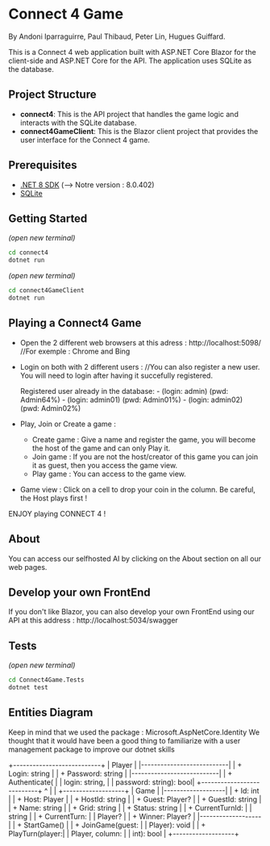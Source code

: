 # Connect 4 Game
By Andoni Iparraguirre, Paul Thibaud, Peter Lin, Hugues Guiffard. 

This is a Connect 4 web application built with ASP.NET Core Blazor for the client-side and ASP.NET Core for the API. The application uses SQLite as the database.

## Project Structure

- **connect4**: This is the API project that handles the game logic and interacts with the SQLite database.
- **connect4GameClient**: This is the Blazor client project that provides the user interface for the Connect 4 game.

## Prerequisites

- [.NET 8 SDK](https://dotnet.microsoft.com/download/dotnet/8.0) (--> Notre version : 8.0.402)
- [SQLite](https://www.sqlite.org/download.html)

## Getting Started
*(open new terminal)*
```sh
cd connect4
dotnet run
```
*(open new terminal)*
```sh
cd connect4GameClient
dotnet run
```

## Playing a Connect4 Game

- Open the 2 different web browsers at this adress : http://localhost:5098/  //For exemple : Chrome and Bing

- Login on both with 2 different users :  //You can also register a new user. You will need to login after having it succefully registered.

    Registered user already in the database:
        - (login: admin) (pwd: Admin64%)
        - (login: admin01) (pwd: Admin01%)
        - (login: admin02) (pwd: Admin02%)

- Play, Join or Create a game :
    - Create game : Give a name and register the game, you will become the host of the game and can only Play it.
    - Join game : If you are not the host/creator of this game you can join it as guest, then you access the game view.
    - Play game : You can access to the game view.

- Game view : Click on a cell to drop your coin in the column. Be careful, the Host plays first !

ENJOY playing CONNECT 4 !
## About

You can access our selfhosted AI by clicking on the About section on all our web pages.

## Develop your own FrontEnd

If you don't like Blazor, you can also develop your own FrontEnd using our API at this address : http://localhost:5034/swagger

## Tests

*(open new terminal)*
```sh
cd Connect4Game.Tests
dotnet test
```

## Entities Diagram
Keep in mind that we used the package :  Microsoft.AspNetCore.Identity 
We thought that it would have been a good thing to familiarize with a user management package to improve our dotnet skills

+---------------------------+
|    Player                 |
|---------------------------|
| + Login: string           |
| + Password: string        |
|---------------------------|
| + Authenticate(           |
|    login: string,         |
|    password: string): bool|
+---------------------------+
         ^
         |
         |
+-------------------+
|    Game           |
|-------------------|
| + Id: int         |
| + Host: Player    |
| + HostId: string  |
| + Guest: Player?  |
| + GuestId: string |
| + Name: string    |
| + Grid: string    |
| + Status: string  |
| + CurrentTurnId:  |
|   string          |
| + CurrentTurn:    |
|   Player?         |
| + Winner: Player? |
|-------------------|
| + StartGame()     |
| + JoinGame(guest: |
|   Player): void   |
| + PlayTurn(player:|
|   Player, column: |
|   int): bool      |
+-------------------+

